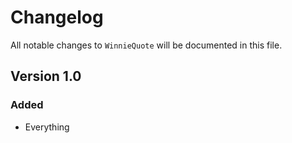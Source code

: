 # Changelog

All notable changes to `WinnieQuote` will be documented in this file.

## Version 1.0

### Added
- Everything
